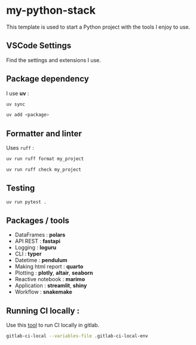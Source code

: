 # my-python-stack

This template is used to start a Python project with the tools I enjoy to use.

## VSCode Settings

Find the settings and extensions I use.

## Package dependency

I use **uv** :

```bash
uv sync
```

```bash
uv add <package>
```

## Formatter and linter

Uses `ruff` :

```bash
uv run ruff format my_project
```

```bash
uv run ruff check my_project 
```

## Testing 

```bash
uv run pytest .
```

## Packages / tools  

- DataFrames : **polars**
- API REST : **fastapi**
- Logging : **loguru**
- CLI : **typer**
- Datetime : **pendulum**
- Making html report : **quarto**
- Plotting : **plotly**, **altair**, **seaborn**
- Reactive notebook : **marimo**
- Application : **streamlit**, **shiny**
- Workflow : **snakemake**

## Running CI locally : 

Use this [tool](https://github.com/firecow/gitlab-ci-local) to run CI locally in gitlab.

```bash
gitlab-ci-local --variables-file .gitlab-ci-local-env
```





